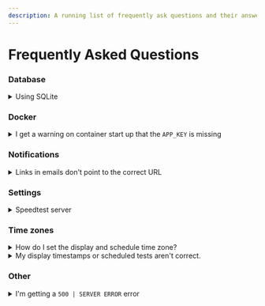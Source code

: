 ```yaml
---
description: A running list of frequently ask questions and their answers.
---
```


# Frequently Asked Questions

### Database

<details>

<summary>Using SQLite</summary>

SQLite is supported by Laravel as a database driver but it is not the default or recommended driver for this project. To setup SQLite as your database driver of choice use the directions below.

Directions for using SQLite can now be found on the [Database Drivers](getting-started/database-drivers.md) page.

</details>

### Docker

<details>

<summary>I get a warning on container start up that the <code>APP_KEY</code> is missing</summary>

As of `v0.12.0` the app key is generated on start-up and it is **OK to ignore this warning**. To set a persisted key follow the steps below

1. Open the CLI of the Speedtest Docker container
2. Run `php artisan key:generate --show`
3. Add the generated string to your environment variables attached to `APP_KEY=generatedstringgoeshere`
4. Restart the container

</details>

### Notifications

<details>

<summary>Links in emails don't point to the correct URL</summary>

1. Set the correct URL as the `APP_URL` environment variable
2. Restart the container

</details>

### Settings

<details>

<summary>Speedtest server</summary>

#### Q: Why do only some servers have the server name in the list?

By default Ookla's CLI only returns the "closest" 20 servers. If the server you've selected isn't in that list Speedtest Tracker can label it.

</details>

### Time zones

<details>

<summary>How do I set the display and schedule time zone?</summary>

Your local time can be set in the UI under `Settings -> General -> Time zone`.

</details>

<details>

<summary>My display timestamps or scheduled tests aren't correct.</summary>

Speedtest Tracker assumes your application and database containers are set to `UTC` by default.

If your database instance runs with a local time zone set it needs to **match** that set in `Time zone` and `Database has time zone` needs to be enabled for the offset to be correctly displayed.

</details>

### Other

<details>

<summary>I'm getting a <code>500 | SERVER ERROR</code> error</summary>

By default `APP_DEBUG` is set to `false` in production to prevent verbose error outputs. To debug the issue follow the steps below.

1. Set `APP_DEBUG=true` as a environment variable
2. Restart the container
3. Reproduce the error by visiting the page or performing the action that caused the error
4. View the output in the UI or in the logs to help resolve the issue, if you can not resolve it open an issue in the [GitHub](https://github.com/alexjustesen/speedtest-tracker/issues) repository
5. In the output the line that starts with `[timestamp] production.ERROR:` is the error the server ran into
6. Once the issue is resolved you can remove the `APP_DEBUG` environment variable

</details>
